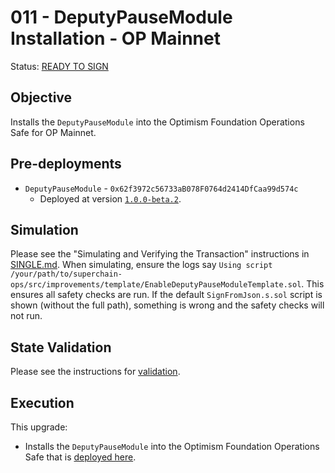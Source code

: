 # 011 - DeputyPauseModule Installation - OP Mainnet

Status: [READY TO SIGN]()

## Objective

Installs the `DeputyPauseModule` into the Optimism Foundation Operations Safe for OP Mainnet.

## Pre-deployments

- `DeputyPauseModule` - `0x62f3972c56733aB078F0764d2414DfCaa99d574c`
  - Deployed at version [`1.0.0-beta.2`](https://github.com/ethereum-optimism/optimism/blob/cf7a37b6b9f46e259b4ecf5c709f465f63a5e0fd/packages/contracts-bedrock/src/safe/DeputyPauseModule.sol#L90).

## Simulation

Please see the "Simulating and Verifying the Transaction" instructions in [SINGLE.md](../../../SINGLE.md).
When simulating, ensure the logs say `Using script /your/path/to/superchain-ops/src/improvements/template/EnableDeputyPauseModuleTemplate.sol`.
This ensures all safety checks are run. If the default `SignFromJson.s.sol` script is shown (without the full path), something is wrong and the safety checks will not run.

## State Validation

Please see the instructions for [validation](./VALIDATION.md).

## Execution

This upgrade:

- Installs the `DeputyPauseModule` into the Optimism Foundation Operations Safe that is [deployed here](https://etherscan.io/address/0x126a736b18e0a64fba19d421647a530e327e112c#readContract).
